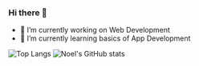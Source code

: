 ### Hi there 👋
- 🔭 I’m currently working on Web Development
- 🌱 I’m currently learning basics of App Development

![Top Langs](https://github-readme-stats.vercel.app/api/top-langs/?username=noeltom787)
![Noel's GitHub stats](https://github-readme-stats.vercel.app/api?username=noeltom787&show_icons=true)

<!--

- 👯 I’m looking to collaborate on ...
- 🤔 I’m looking for help with ...
- 💬 Ask me about ...
- 📫 How to reach me: ...
- 😄 Pronouns: ...
- ⚡ Fun fact: ...

